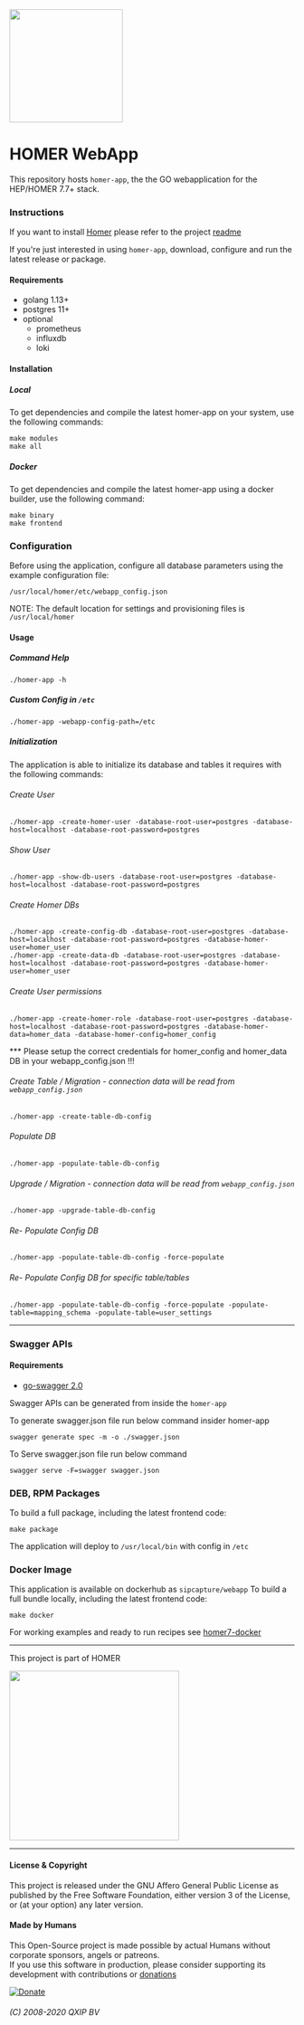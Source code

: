 <img src="https://user-images.githubusercontent.com/1423657/55069501-8348c400-5084-11e9-9931-fefe0f9874a7.png" width=200/>

# HOMER WebApp

This repository hosts `homer-app`, the the GO webapplication for the HEP/HOMER 7.7+ stack.

### Instructions

If you want to install [Homer](https://github.com/sipcapture/homer) please refer to the project [readme](https://github.com/sipcapture/homer)

If you're just interested in using `homer-app`, download, configure and run the latest release or package.

#### Requirements
* golang 1.13+
* postgres 11+
* optional
  * prometheus
  * influxdb
  * loki

#### Installation
##### Local
To get dependencies and compile the latest homer-app on your system, use the following commands:
```
make modules
make all
```
##### Docker
To get dependencies and compile the latest homer-app using a docker builder, use the following command:
```
make binary
make frontend
```

### Configuration
Before using the application, configure all database parameters using the example configuration file:
```
/usr/local/homer/etc/webapp_config.json
```

NOTE: The default location for settings and provisioning files is `/usr/local/homer`

<!--
## Manual dist
If you are installing the homer-app manualy, you can download the latest compiled version of the frontend:  https://github.com/sipcapture/homer-app/releases/latest . Once you have download a tar.gz of homer-ui, copy the entire files and directories from the archive to the local dist directory (usualy it's /usr/local/homer/dist, but check your webapp_config.json for a correct path).
If you want to install the latest master, please go to https://github.com/sipcapture/homer-ui and follow the instruction how to build it using npmn and angular@cli.

1.1.32 - an example here. Please use the latest version!
```
wget https://github.com/sipcapture/homer-app/releases/download/1.1.32/homer-ui-7.7.028.tgz
tar xzf homer-ui-7.7.028.tgz
cp -Rp dist/* /usr/local/homer/dist/

```

NOTE: The default location for settings and provisioning files is `/usr/local/homer`
-->

#### Usage
##### Command Help
```
./homer-app -h
```
##### Custom Config in `/etc`
```
./homer-app -webapp-config-path=/etc
```

##### Initialization
The application is able to initialize its database and tables it requires with the following commands:
###### Create User
```
./homer-app -create-homer-user -database-root-user=postgres -database-host=localhost -database-root-password=postgres
```
###### Show User
```
./homer-app -show-db-users -database-root-user=postgres -database-host=localhost -database-root-password=postgres
```
###### Create Homer DBs
```
./homer-app -create-config-db -database-root-user=postgres -database-host=localhost -database-root-password=postgres -database-homer-user=homer_user
./homer-app -create-data-db -database-root-user=postgres -database-host=localhost -database-root-password=postgres -database-homer-user=homer_user
```
###### Create User permissions
```
./homer-app -create-homer-role -database-root-user=postgres -database-host=localhost -database-root-password=postgres -database-homer-data=homer_data -database-homer-config=homer_config
```

<!--
###### Save it or edit the webapp_config.json manualy
```
./homer-app -save-homer-db-config-settings -database-host=localhost -database-homer-config=homer_config -database-homer-user=homer_user -database-homer-password=homer_password
./homer-app -save-homer-db-data-settings -database-host=localhost -database-homer-data=homer_data -database-homer-user=homer_user -database-homer-password=homer_password
```
-->

*** Please setup the correct credentials for homer_config and homer_data DB in your webapp_config.json !!!

###### Create Table / Migration - connection data will be read from `webapp_config.json`
```
./homer-app -create-table-db-config 
```

###### Populate DB
```
./homer-app -populate-table-db-config 
```

###### Upgrade / Migration - connection data will be read from `webapp_config.json`
```
./homer-app -upgrade-table-db-config 
```
###### Re- Populate Config DB 
```
./homer-app -populate-table-db-config -force-populate
```

###### Re- Populate Config DB for specific table/tables 
```
./homer-app -populate-table-db-config -force-populate -populate-table=mapping_schema -populate-table=user_settings
```



------------
<!--
#### Usage ENV
```
WEBAPPENV = config file extension "local" 
WEBAPPPATH - path for config
WEBAPPLOGPATH - path to the log dir
WEBAPPLOGNAME - prefix name of the log
```
-->

### Swagger APIs

#### Requirements

* [go-swagger 2.0](https://github.com/go-swagger/go-swagger)

Swagger APIs can be generated from inside the `homer-app`

To generate swagger.json file run below command insider homer-app
```
swagger generate spec -m -o ./swagger.json
```

To Serve swagger.json file run below command
```
swagger serve -F=swagger swagger.json
```


### DEB, RPM Packages
To build a full package, including the latest frontend code:
```
make package
```

The application will deploy to `/usr/local/bin` with config in `/etc`


### Docker Image
This application is available on dockerhub as `sipcapture/webapp`
To build a full bundle locally, including the latest frontend code:
```
make docker
```

For working examples and ready to run recipes see [homer7-docker](https://github.com/sipcapture/homer7-docker/tree/7.7/heplify-server)

---

This project is part of HOMER

<img src="https://camo.githubusercontent.com/c287bf83f8d5969635b5bed047a3e70854bc1840/687474703a2f2f736970636170747572652e6f72672f646174612f696d616765732f736970636170747572655f6865616465722e706e67" width=300>

----

#### License & Copyright
This project is released under the GNU Affero General Public License as published by the Free Software Foundation, either version 3 of the License, or (at your option) any later version. 

#### Made by Humans
This Open-Source project is made possible by actual Humans without corporate sponsors, angels or patreons.<br>
If you use this software in production, please consider supporting its development with contributions or [donations](https://www.paypal.com/cgi-bin/webscr?cmd=_donations&business=donation%40sipcapture%2eorg&lc=US&item_name=SIPCAPTURE&no_note=0&currency_code=EUR&bn=PP%2dDonationsBF%3abtn_donateCC_LG%2egif%3aNonHostedGuest)

[![Donate](https://www.paypalobjects.com/en_US/i/btn/btn_donateCC_LG.gif)](https://www.paypal.com/cgi-bin/webscr?cmd=_donations&business=donation%40sipcapture%2eorg&lc=US&item_name=SIPCAPTURE&no_note=0&currency_code=EUR&bn=PP%2dDonationsBF%3abtn_donateCC_LG%2egif%3aNonHostedGuest) 

###### (C) 2008-2020 QXIP BV

